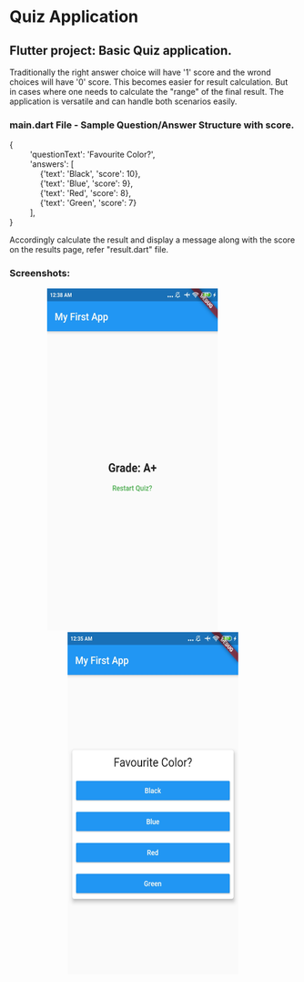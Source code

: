# Quiz Application

## Flutter project: Basic Quiz application.

Traditionally the right answer choice will have '1' score and the wrond choices will have '0' score. This becomes easier for result calculation. But in cases where one needs to calculate the "range" of the final result. The application is versatile and can handle both scenarios easily.

### main.dart File - Sample Question/Answer Structure with score.
{<br>
      &emsp; &emsp; 'questionText': 'Favourite Color?',<br>
      &emsp; &emsp; 'answers': [<br>
        &emsp; &emsp; &emsp; {'text': 'Black', 'score': 10},<br>
        &emsp; &emsp; &emsp; {'text': 'Blue', 'score': 9},<br>
        &emsp; &emsp; &emsp; {'text': 'Red', 'score': 8},<br>
        &emsp; &emsp; &emsp; {'text': 'Green', 'score': 7}<br>
      &emsp; &emsp; ],<br>
 }<br>
 
 Accordingly calculate the result and display a message along with the score on the results page, refer "result.dart" file. 
 
### Screenshots:

<p align="center"> 
<img width="300" height="600" src="https://github.com/Dhruvpolaris/flutter_quiz_app/blob/master/Screenshots/FirstAppSs1.jpg">
&emsp; &emsp; &emsp; &emsp; 
<img width="300" height="600" src="https://github.com/Dhruvpolaris/flutter_quiz_app/blob/master/Screenshots/FirstAppSs2.jpg">
</p>
